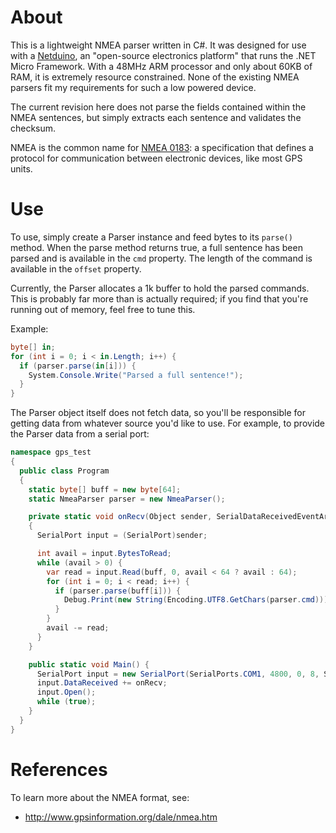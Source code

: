 About
=====
This is a lightweight NMEA parser written in C#. It was designed for use with
a [Netduino](http://netduino.com), an "open-source electronics platform" that runs
the .NET Micro Framework. With a 48MHz ARM processor and only about 60KB of RAM,
it is extremely resource constrained. None of the existing NMEA parsers fit my
requirements for such a low powered device.

The current revision here does not parse the fields contained within the NMEA
sentences, but simply extracts each sentence and validates the checksum.

NMEA is the common name for [NMEA 0183](http://en.wikipedia.org/wiki/NMEA_0183): a
specification that defines a protocol for communication between electronic devices,
like most GPS units.

Use
=====
To use, simply create a Parser instance and feed bytes to its `parse()` method. When
the parse method returns true, a full sentence has been parsed and is available
in the `cmd` property. The length of the command is available in the `offset` property.

Currently, the Parser allocates a 1k buffer to hold the parsed commands. This is
probably far more than is actually required; if you find that you're running out
of memory, feel free to tune this.

Example:

```c#
byte[] in;
for (int i = 0; i < in.Length; i++) {
  if (parser.parse(in[i])) {
    System.Console.Write("Parsed a full sentence!");
  }
}
```

The Parser object itself does not fetch data, so you'll be responsible for getting data from whatever source you'd like to use. For example, to provide the Parser data from a serial port:

```c#
namespace gps_test
{
  public class Program
  {
    static byte[] buff = new byte[64];
    static NmeaParser parser = new NmeaParser();

    private static void onRecv(Object sender, SerialDataReceivedEventArgs args)
    {
      SerialPort input = (SerialPort)sender;

      int avail = input.BytesToRead;
      while (avail > 0) {
        var read = input.Read(buff, 0, avail < 64 ? avail : 64);
        for (int i = 0; i < read; i++) {
          if (parser.parse(buff[i])) {
            Debug.Print(new String(Encoding.UTF8.GetChars(parser.cmd)));
          }
        }
        avail -= read;
      }
    }

    public static void Main() {
      SerialPort input = new SerialPort(SerialPorts.COM1, 4800, 0, 8, StopBits.One);
      input.DataReceived += onRecv;
      input.Open();
      while (true);
    }
  }
}
```

References
==========

To learn more about the NMEA format, see:

* http://www.gpsinformation.org/dale/nmea.htm

